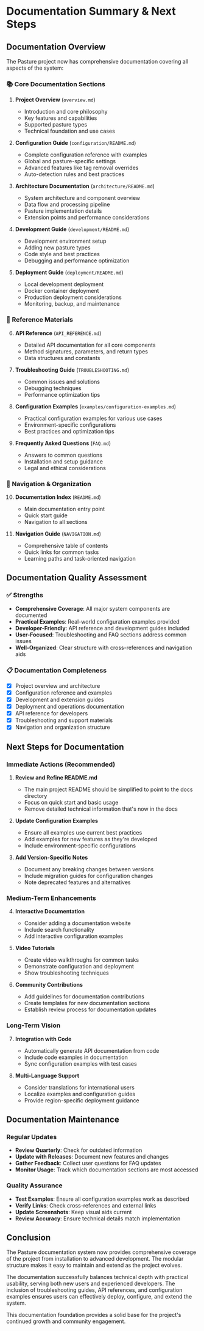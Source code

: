 # Documentation Summary & Next Steps

## Documentation Overview

The Pasture project now has comprehensive documentation covering all aspects of the system:

### 📚 Core Documentation Sections

1. **Project Overview** (`overview.md`)
   - Introduction and core philosophy
   - Key features and capabilities
   - Supported pasture types
   - Technical foundation and use cases

2. **Configuration Guide** (`configuration/README.md`)
   - Complete configuration reference with examples
   - Global and pasture-specific settings
   - Advanced features like tag removal overrides
   - Auto-detection rules and best practices

3. **Architecture Documentation** (`architecture/README.md`)
   - System architecture and component overview
   - Data flow and processing pipeline
   - Pasture implementation details
   - Extension points and performance considerations

4. **Development Guide** (`development/README.md`)
   - Development environment setup
   - Adding new pasture types
   - Code style and best practices
   - Debugging and performance optimization

5. **Deployment Guide** (`deployment/README.md`)
   - Local development deployment
   - Docker container deployment
   - Production deployment considerations
   - Monitoring, backup, and maintenance

### 🔧 Reference Materials

6. **API Reference** (`API_REFERENCE.md`)
   - Detailed API documentation for all core components
   - Method signatures, parameters, and return types
   - Data structures and constants

7. **Troubleshooting Guide** (`TROUBLESHOOTING.md`)
   - Common issues and solutions
   - Debugging techniques
   - Performance optimization tips

8. **Configuration Examples** (`examples/configuration-examples.md`)
   - Practical configuration examples for various use cases
   - Environment-specific configurations
   - Best practices and optimization tips

9. **Frequently Asked Questions** (`FAQ.md`)
   - Answers to common questions
   - Installation and setup guidance
   - Legal and ethical considerations

### 🧭 Navigation & Organization

10. **Documentation Index** (`README.md`)
    - Main documentation entry point
    - Quick start guide
    - Navigation to all sections

11. **Navigation Guide** (`NAVIGATION.md`)
    - Comprehensive table of contents
    - Quick links for common tasks
    - Learning paths and task-oriented navigation

## Documentation Quality Assessment

### ✅ Strengths

- **Comprehensive Coverage**: All major system components are documented
- **Practical Examples**: Real-world configuration examples provided
- **Developer-Friendly**: API reference and development guides included
- **User-Focused**: Troubleshooting and FAQ sections address common issues
- **Well-Organized**: Clear structure with cross-references and navigation aids

### 📋 Documentation Completeness

- [x] Project overview and architecture
- [x] Configuration reference and examples
- [x] Development and extension guides
- [x] Deployment and operations documentation
- [x] API reference for developers
- [x] Troubleshooting and support materials
- [x] Navigation and organization structure

## Next Steps for Documentation

### Immediate Actions (Recommended)

1. **Review and Refine README.md**
   - The main project README should be simplified to point to the docs directory
   - Focus on quick start and basic usage
   - Remove detailed technical information that's now in the docs

2. **Update Configuration Examples**
   - Ensure all examples use current best practices
   - Add examples for new features as they're developed
   - Include environment-specific configurations

3. **Add Version-Specific Notes**
   - Document any breaking changes between versions
   - Include migration guides for configuration changes
   - Note deprecated features and alternatives

### Medium-Term Enhancements

4. **Interactive Documentation**
   - Consider adding a documentation website
   - Include search functionality
   - Add interactive configuration examples

5. **Video Tutorials**
   - Create video walkthroughs for common tasks
   - Demonstrate configuration and deployment
   - Show troubleshooting techniques

6. **Community Contributions**
   - Add guidelines for documentation contributions
   - Create templates for new documentation sections
   - Establish review process for documentation updates

### Long-Term Vision

7. **Integration with Code**
   - Automatically generate API documentation from code
   - Include code examples in documentation
   - Sync configuration examples with test cases

8. **Multi-Language Support**
   - Consider translations for international users
   - Localize examples and configuration guides
   - Provide region-specific deployment guidance

## Documentation Maintenance

### Regular Updates

- **Review Quarterly**: Check for outdated information
- **Update with Releases**: Document new features and changes
- **Gather Feedback**: Collect user questions for FAQ updates
- **Monitor Usage**: Track which documentation sections are most accessed

### Quality Assurance

- **Test Examples**: Ensure all configuration examples work as described
- **Verify Links**: Check cross-references and external links
- **Update Screenshots**: Keep visual aids current
- **Review Accuracy**: Ensure technical details match implementation

## Conclusion

The Pasture documentation system now provides comprehensive coverage of the project from installation to advanced development. The modular structure makes it easy to maintain and extend as the project evolves.

The documentation successfully balances technical depth with practical usability, serving both new users and experienced developers. The inclusion of troubleshooting guides, API references, and configuration examples ensures users can effectively deploy, configure, and extend the system.

This documentation foundation provides a solid base for the project's continued growth and community engagement.